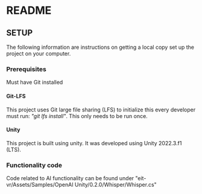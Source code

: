 # README

## SETUP
The following information are instructions on getting a local copy set up the project on your computer. 

### Prerequisites
Must have Git installed

#### Git-LFS
This project uses Git large file sharing (LFS) to initialize this every developer must run: *"git lfs install"*.
This only needs to be run once.

#### Unity
This project is built using unity. It was developed using Unity 2022.3.f1 (LTS). 

### Functionality code
Code related to AI functionality can be found under "eit-vr/Assets/Samples/OpenAI Unity/0.2.0/Whisper/Whisper.cs"
